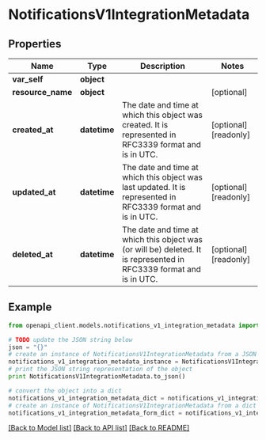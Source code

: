# NotificationsV1IntegrationMetadata


## Properties
Name | Type | Description | Notes
------------ | ------------- | ------------- | -------------
**var_self** | **object** |  | 
**resource_name** | **object** |  | [optional] 
**created_at** | **datetime** | The date and time at which this object was created. It is represented in RFC3339 format and is in UTC. | [optional] [readonly] 
**updated_at** | **datetime** | The date and time at which this object was last updated. It is represented in RFC3339 format and is in UTC. | [optional] [readonly] 
**deleted_at** | **datetime** | The date and time at which this object was (or will be) deleted. It is represented in RFC3339 format and is in UTC. | [optional] [readonly] 

## Example

```python
from openapi_client.models.notifications_v1_integration_metadata import NotificationsV1IntegrationMetadata

# TODO update the JSON string below
json = "{}"
# create an instance of NotificationsV1IntegrationMetadata from a JSON string
notifications_v1_integration_metadata_instance = NotificationsV1IntegrationMetadata.from_json(json)
# print the JSON string representation of the object
print NotificationsV1IntegrationMetadata.to_json()

# convert the object into a dict
notifications_v1_integration_metadata_dict = notifications_v1_integration_metadata_instance.to_dict()
# create an instance of NotificationsV1IntegrationMetadata from a dict
notifications_v1_integration_metadata_form_dict = notifications_v1_integration_metadata.from_dict(notifications_v1_integration_metadata_dict)
```
[[Back to Model list]](../ccloud/README.md#documentation-for-models) [[Back to API list]](../ccloud/README.md#documentation-for-api-endpoints) [[Back to README]](../ccloud/README.md)


